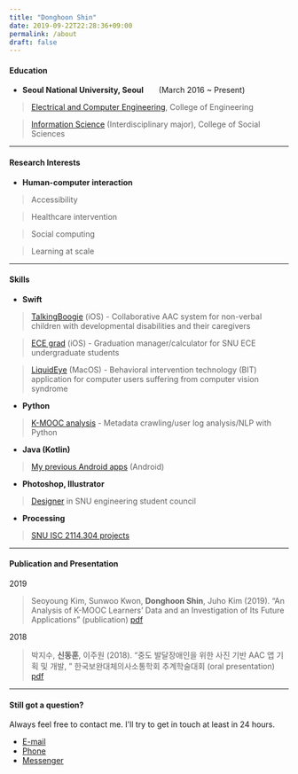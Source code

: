 ```yaml
---
title: "Donghoon Shin"
date: 2019-09-22T22:28:36+09:00
permalink: /about
draft: false
---
```



#### Education
- **Seoul National University, Seoul**&nbsp;&nbsp;&nbsp;&nbsp;&nbsp;&nbsp;&nbsp;(March 2016 ~ Present)

> [Electrical and Computer Engineering](http://ee.snu.ac.kr/en), College of Engineering

> [Information Science](http://isc.snu.ac.kr/) (Interdisciplinary major), College of Social Sciences

- - -
  
#### Research Interests

- **Human-computer interaction**

> Accessibility

> Healthcare intervention

> Social computing

> Learning at scale

- - -
  
#### Skills

- **Swift**

> [TalkingBoogie](https://apps.apple.com/us/app/talkingbooghi/id1435744898) (iOS) - Collaborative AAC system for non-verbal children with developmental disabilities and their caregivers

> [ECE grad](https://apps.apple.com/us/app/ece-grad/id1450808330) (iOS) - Graduation manager/calculator for SNU ECE undergraduate students

> [LiquidEye](https://apps.apple.com/us/app/ece-grad/id1450808330) (MacOS) - Behavioral intervention technology (BIT) application for computer users suffering from computer vision syndrome

- **Python**

> [K-MOOC analysis](https://nile.go.kr) - Metadata crawling/user log analysis/NLP with Python

- **Java (Kotlin)**

> [My previous Android apps](https://play.google.com) (Android)

- **Photoshop, Illustrator**

> [Designer](https://www.facebook.com/snuengsc) in SNU engineering student council

- **Processing**

> [SNU ISC 2114.304 projects](https://github.com/ssshyhy?tab=repositories)

- - -

#### Publication and Presentation

2019

> Seoyoung Kim, Sunwoo Kwon, **Donghoon Shin**, Juho Kim (2019). “An Analysis of K-MOOC Learners’ Data and an Investigation of Its Future Applications” (publication) [pdf](assets/pdf/kmooc.pdf)

2018

> 박지수, **신동훈**, 이주원 (2018). “중도 발달장애인을 위한 사진 기반 AAC 앱 기획 및 개발, ” 한국보완대체의사소통학회 추계학술대회 (oral presentation) [pdf](assets/pdf/talkingbooghi_keynote.pdf)

- - -

#### Still got a question?

Always feel free to contact me. I'll try to get in touch at least in 24 hours.

<ul class="actions fit small">
	<li><a href="mailto:ssshyhy@snu.ac.kr" class="button fit small">E-mail</a></li>
	<li><a href="tel:+82-10-8216-5201" class="button fit small">Phone</a></li>
	<li><a href="https://m.me/aoutshin" class="button fit small">Messenger</a></li>
</ul>